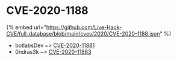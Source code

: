 # CVE-2020-1188
{% embed url="https://github.com/Live-Hack-CVE/full_database/blob/main/cves/2020/CVE-2020-1188.json" %}

* botlabsDev ~> [CVE-2020-11881](https://www.alice-snow.ru/2020/database/cve-2020-1188/cve-2020-11881-botlabsdev)
* 0ndras3k ~> [CVE-2020-11883](https://www.alice-snow.ru/2020/database/cve-2020-1188/cve-2020-11883-0ndras3k)